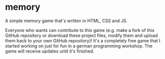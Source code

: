 # memory
A simple memory game that's written in HTML, CSS and JS.

Everyone who wants can contribute to this game (e.g. make a fork of this GitHub repository or download these project files, modify them and upload them back to your own GitHub repository)! It's a completely free game that I started working on just for fun in a german programming workshop. The game will receive updates until it's finished.
